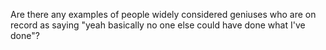 Are there any examples of people widely considered geniuses who are on record as saying "yeah basically no one else could have done what I've done"?

